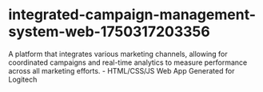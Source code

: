 # integrated-campaign-management-system-web-1750317203356
A platform that integrates various marketing channels, allowing for coordinated campaigns and real-time analytics to measure performance across all marketing efforts. - HTML/CSS/JS Web App Generated for Logitech
